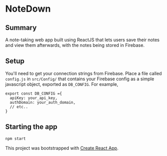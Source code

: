 # NoteDown
## Summary
A note-taking web app built using ReactJS that lets users save their notes and view them afterwards, with the notes being stored in Firebase.

## Setup
You'll need to get your connection strings from Firebase. Place a file called `config.js` in `src/Config/` that contains your Firebase config as a simple javascript object, exported as `DB_CONFIG`. For example,

```
export const DB_CONFIG ={
  apiKey: your_api_key,
  authDomain: your_auth_domain,
  // etc..
}
```

## Starting the app
`npm start`



This project was bootstrapped with [Create React App](https://github.com/facebookincubator/create-react-app).
